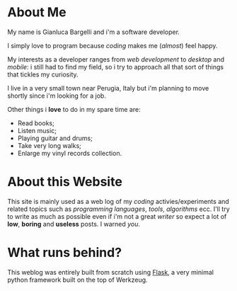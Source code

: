 About Me
========

My name is Gianluca Bargelli and i'm a software developer.

I simply love to program because *coding* makes me (*almost*) feel happy.

My interests as a developer ranges from *web development* to *desktop* and *mobile*: i still had to find my field, so i try to approach all that sort of things that tickles my curiosity.

I live in a very small town near Perugia, Italy but i'm planning to move shortly since i'm looking for a job.

Other things i **love** to do in my spare time are:

*  Read books;
*  Listen music;
*  Playing guitar and drums;
*  Take very long walks;
*  Enlarge my vinyl records collection.

About this Website
==================

This site is mainly used as a web log of my *coding* activies/experiments and related topics such as *programming languages*, *tools*, *algorithms* ecc.
I'll try to write as much as possible even if i'm not a great *writer* so expect a lot of **low**, **boring** and **useless** posts. I warned *you*.

What runs behind?
=================
This weblog was entirely built from scratch using [Flask][1], a very minimal python framework built on the top of Werkzeug.


[1]: http://flask.pocoo.org
                                                                                                                                        
